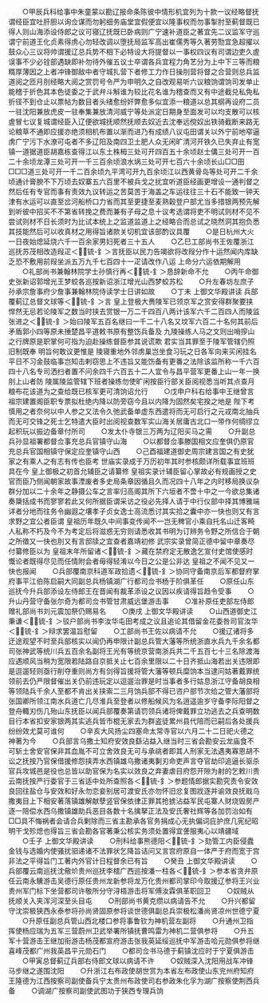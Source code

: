 <!-- { "loadSidebar": true } -->
　　○甲辰兵科给事中朱童蒙以勘辽报命条陈彼中情形机宜列为十款一议经略督抚谓经臣宜吐肝胆以询佥谋而勿躬细务庙堂宜假便宜以隆事权而勿事掣肘至蓟督既已得人则山海添设侍郎之议可寝辽抚既已卧病则广宁速补道臣之著宜先二议监军守巡谓宁前道王化贞素得虏心勿轻改调以堕抚局监军高出崔儒秀等久著劳勚宜急超擢以鼓众心三议将帅谓援辽总兵势不相下必特设大将提督以一事权四议有司谓边吏久虗误事不少必铨部遇缺即补勿待外催五议士卒谓各兵宜程力角艺分为上中下三等而粮糈厚薄因之上者冲锋御敌中者守城扎营下者修工力作日操刖营将督之合营则总兵监道阅之匝月刖经略大阅之赏罚号令严为申明久之自改观易听六议粮饷谓饷司发单止能稽于折色其本色徒委之于武弁斗斛谁为较比花名谁为稽查而又有中途截兑私免私折径不到仓止以票帖为数目者头绪愈纷奸弊愈多似宜添一粮道以总其纲再设府二员一驻沈阳兼放虎皮一驻奉集兼放清河威宁等处派定日期身至面发可以均支散可以核虗冒七议复城谓经臣入辽便欲城抚顺然抚顺去奴近去沈奉远傥奴出铁骑截断来路无论粮草不通即应援亦绝须相机布置以渐而进乃有成绩八议屯田谓关以外宁前地窄逼虏广宁污下水潦可屯者不多辽阳及南四卫土肥人众无闲旷清河开铁久已失弃止有宽镇一道据道臣胡嘉栋查得江以东土株栂三处可开四百五十余顷赵士傋三处可开一百二十余顷龙潭三处可开一千三百余顷浪水埚三处可开七百六十余顷长山□□田□□□道三处可开一千二百余顷九平湾可开九百余顷江以西黄骨岛等处可开二千余顷通计膏腴不下万顷去奴寨五六百里不被兵戈之扰宜听道臣经画更增设一通判督之然后任有专官而事有责效九议转运之苦莫苦于海盖之车运往往三十石不能致一钟天津有水运可以直至岔河船桥口力省而其至更捷至麦熟榖登户部尤当多措银两预先解到听彼中招买不不第省转挽之费而兼有子母之息十议考选谓将吏不明试则材不见不尝试则材不日长须时为比试本统上之监道监道上之经略合而总试之晓然洞其抱负悉其技能然后可以收真材之用得旨诸款关切机宜该部酌议具覆
　　○是日杭州大火一日夜始熄延烧六千一百余家男妇死者三十五人
　　○乙巳工部尚书王佐覆浙江巡抚苏茂相改造叚疋＜锍-釒＞言抚臣以民力告竭欲将改叚分作十运然闻内库缺乏恐不敷用前叚坐派五万九千七百四十一疋请改作八运  上命分六运依期解用
　　○礼部尚书兼翰林院学士孙慎行再＜锍-釒＞恳辞新命不允
　　○丙午命御史张新诏郭增光王梦蛟各巡按新诏浙江增光山西梦蛟苏松
　　○升左春坊左庶子孙承宗詹事府少詹事兼翰林院侍读学士日讲如故
　　○丁未  上御文华殿讲读  兵部覆蓟辽总督文球等＜锍-釒＞言  皇上登极大赉陵军已领京军之赏安得群聚要挟悍然无忌若论陵军之数当时挟去赏银一万二千四百八两计该军六千二百四人而陵监张进之＜锍-釒＞始曰陵军五百名继曰一千二十八名又坟军六百二十名何其前后矛盾郭小四等原未捶楚昌平道敕书原有整饬兵备及  九陵操练人马之文则出哨摉山之行牌原是职掌何可指为迫赴操练督臣参其说谎欺  君实当其罪至于陵军管辖仍照旧制既奉  明旨何敢议更惟是  陵寝重地外邻虏巢岂坐食习玩之日各军向来买闲挂名平日不习金鼓临事岂知击剌窃思上不违旨又能饬备有更番之法除该监所称一千六百四十八名专司洒扫者置不问余四千六百五十二人宜令与昌平营军更番上山一年一换刖上山者防  陵属陵监管辖下班者操练勿使旷闲按臣行部关臣阅视悉当听其点查月粮布花该道为之查给既已核军更可清饷诏允行
　　○戊申户科右给事中王继曾言  祖宗建置阁臣职专票拟杜绝内降以防旁窃今且以内降为固然矣宅揆之地是  陛下考慎用之者奈何以中人参之又法令久弛武备单虚东西遣将而无可启行之元戎南北抽兵而无可交锋之死士乞特遣大臣时出阅视查数军实山海关居庸古北口一带作何绸缪立起积玩以振边备章付所司
　　○发太仆寺银三万两为辽阳买马之需
　　○升副总兵孙显祖署都督佥事充总兵官镇守山海
　　○以都督佥事滕国相文应奎俱仍原官充总兵官国相镇守保定应奎镇守山西
　　○己酉福建道御史周宗建言国之有史犹家之有乘人之有志有传也臣考  世庙实录成于万历初年其时参核颇详所载事宜班班具在今  皇上御极之初首允辅臣之请纂修  皇祖实录计辅臣留心掌故必有规画授之史官而臣乃侧闻朝家故事湮废者多史局条章因循且久而况四十八年之内时移局换议杂群分加以二十余年之静摄公车之言率归高阁其所下六垣者不啻十中之一今欲总集诸奏檃括成书而寥寥若此又何所据臣谓采访之役必先择人请于中行仪部中择其博雅端详者分地而往务令幽遐之壤孝子贞女逸士高流悉讨其实拾之囊中亦一快也则又有言求野之宜公者臣谓  皇祖历年既久中间事变传闻不一岂无稗官小乘自托名山迁客畸人私称不朽及今不为考定后将滋惑无穷则请悉收其书明为订辨务令野之所信合于朝之所徵又一快也刖又有言邸牍之宜查者嘉靖初修  武宗实录曾简正德中留中章奏尽付纂修臣以为  皇祖末年所留诸＜锍-釒＞藏在禁府定无散逸乞宣付史馆使感时慨论者既得尽见而任情附会者毋得轻淆以今日之公是公非达  皇祖之不闻不见又一快也报闻
　　○兵部覆南京科道军政拾遗＜锍-釒＞协同守备南京后军都督府掌府事平江伯陈启嗣大同副总兵杨镇湖广行都司佥书杨于阶俱革任
　　○原任山东巡抚今升兵部添设左侍郎王在晋闻有裁革添设之议因以疾请得旨趋令受事
　　○升山丹营守备张尔奇为都司佥书管甘肃威远堡游击事
　　○准补原任吏部左侍郎赠礼部尚书刘元震加祭仍赐易名
　　○庚戌  上御文华殿讲读
　　○山西道御史江秉谦＜锍-釒＞驳户部尚书李汝华屯田考成之议且追论其借留金花委咎司官汝华＜锍-釒＞辩求罢温旨慰留
　　○工部尚书王佐以病请不允
　　○援辽诸将多迂途观望不时至兵部核实以闻仍再申限计副总兵管大藩等所统浙直水兵九千余名都司张神武等统川兵五百余名副将王光有等统京营南浙兵共二千五百七十三名除渡海应遇顺风当稍为宽限若陆路自京抵关止七百余里限以二十日齐抵山海若出关违限即是逗遛轻则亟行削夺重则尚方有剑得旨援将管大藩等顿兵糜饷本当逮问姑著戴罪统领前去仍严限督催出关仍前违玩定以逗遛治罪是时当事者多行姑息浙江守备胡良相等领陆兵千余人至都不肯出关挟索二三月饷兵部不得已咨户部节次给之管大藩部将张国卿所领江南水兵道亡几尽淮兵至登者以修船候风为名逍遥逾岁守备李际阳督之登舟輙刃伤几殆山东抚臣以闻兵部覆奏第请罚领兵诸将俾戴罪立功逃去之兵查明数目行本省扣安家银两其实逃兵皆市棍无家去为群盗徒累州县代陪而已嗣后各处援兵纷纷效尤莫可谁何
　　○辛亥大风扬尘四塞命太常寺官以六月二十二日祀火德之神著为今
　　○兵部言乌撒土知府安效良繇沾益入继当时三省会勘安云龙庙食不可斩土舍安官保非其血胤不可立舍效良无可与承祧者即其人刑家无法遇夷寡恩胡不讼之抚按乃官保借援修怨挟弄水西镇雄乌撒诸夷剚刃命吏声言夺官劫印追逼长驱杀官兵攻城邑是役也总皆以助官保为名实以效良之弃妻虐目府怨开隙为射的乞敕川贵云南抚按严行委官于三省适中处所查照各＜锍-釒＞参题情郎据实勘究责令安效良回往盐仓与安效和好永勿恋妾别居可渡安氏亦勿怀旧忿复图戕逐并谕效良抚戢乌撒夷目上下相安著落镇雄解献孽竖官保依律正罪其抢掳沾益军民屯寨人财烧毁房产逐一陪偿水西乌撒镇雄助兵恶目各数十名擒拏正法及安氏奢社辉等各加罚治如有□□具不悔祸者会请合兵剿除而三省主勘承各官务捐成心无执偏词庇护庶几宪纪昭明干戈殄熄也得旨三省会勘各官著秉公核实务须处置得宜詟服夷心以靖疆域
　　○壬子  上御文华殿讲读
　　○刑科给事熊德阳＜锍-釒＞劾管工内臣侵蠹金钱与选婚内使骚扰驲递诸不法罪状乞降旨诘问又言宫府原自一体严于府而宽于宫非法之平得旨门工著内外官计日程督余已有旨
　　○癸丑  上御文华殿讲读
　　○兵部覆云南巡抚沈儆炌贵州巡抚李橒广西巡按潘一柱各＜锍-釒＞参本省贪弁原任云南永驣游击吴德行原任贵州龙新参将龙万化贵州都司掌印今取援辽参将王兴业贵州军门标下坐营都司许敬所分守浔梧游击将军傅汝霖俱革职回卫
　　○奴贼从抚顺关入夹浑河深至头目屯
　　○刑部尚书黄克缵以病请告不允
　　○升兴都留守沈崇极狭西永泰参将孙尚贤固原参将谈世德俱副总兵崇极松潘尚贤凉州世德宁夏
　　○升原任副总兵管山西北楼口参将事鲁钦为神机营左副将
　　○升通州卫指挥使杨应瑞为五军三营蔚州卫武举署所镇抚曹鸣雷为神机二营俱参将
　　○升五军十营游击王继加衔游击杨茂都宣府游击张我英延绥巡抚中军游击哈元勋俱参将继喜峰茂都广州我英昌平元勋石门
　　○都司佥书马德于蓟镇沈应时于宁夏俱游击
　　○甲寅总督蓟辽兵部右侍郎文球以病请不许
　　○奴贼深入沈阳用战车冲锋马步继之遂围沈阳
　　○升浙江右布政使胡世赏为本省左布政使山东兖州府知府王隆德为江西按察司副使备兵宁太贵州布政使司右参政朱化孚为湖广按察使荆西兵备
　　○调湖广按察司副使武图功于狭西专理兵饷
